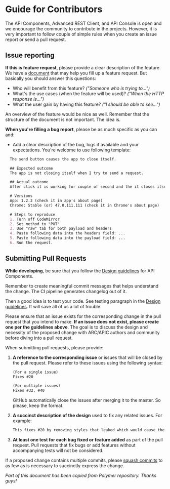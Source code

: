 # Guide for Contributors

The API Components, Advanced REST Client, and API Console is open and we encourage the community to contribute in the projects. However, it is very important to follow couple of simple rules when you create an issue report or send a pull request.

## Issue reporting

**If this is feature request**, please provide a clear description of the feature. We have a [document][87714bdc] that may help you fill up a feature request. But basically you should answer this questions:

-   Who will benefit from this feature? _("Someone who is trying to...")_
-   What's the use cases (when the feature will be used)? _("When the HTTP response is...")_
-   What the user gain by having this feature? _("I should be able to see...")_

An overview of the feature would be nice as well.
Remember that the structure of the document is not important. The idea is.

**When you're filling a bug report**, please be as much specific as you can and:

-   Add a clear description of the bug, logs if available and your expectations. You're welcome to use following template:
```markdown
  The send button causes the app to close itself.

  ## Expected outcome
  The app is not closing itself when I try to send a request.

  ## Actual outcome
  After click it is working for couple of second and the it closes itself.

  # Versions
  App: 1.2.3 (check it in app's about page)
  Chrome: Stable (or) 47.0.111.111 (check it in Chrome's about page)

  # Steps to reproduce
  1. Turn off CodeMirror
  2. Set method to "PUT"
  3. Use "raw" tab for both payload and headers
  4. Paste following data into the headers field: ...
  5. Paste following data into the payload field: ...
  6. Run the request.
```

## Submitting Pull Requests

**While developing**, be sure that you follow the [Design guidelines][] for API Components.

Remember to create meaningful commit messages that helps understand the change. The CI pipeline generates changelog out of it.

Then a good idea is to test your code. See testing paragraph in the [Design guidelines][]. It will save all of us a lot of trouble.

Please ensure that an issue exists for the corresponding change in the pull request that you intend to make. **If an issue does not exist, please create one per the guidelines above**. The goal is to discuss the design and necessity of the proposed change with ARC/APIC authors and community before diving into a pull request.

When submitting pull requests, please provide:

1.  **A reference to the corresponding issue** or issues that will be closed by the pull request. Please refer to these issues using the following syntax:

     ```markdown
     (For a single issue)
     Fixes #20

     (For multiple issues)
     Fixes #32, #40
     ```

     GitHub automatically close the issues after merging it to the master. So please, keep the format.

2.  **A succinct description of the design** used to fix any related issues. For example:

     ```markdown
     This fixes #20 by removing styles that leaked which would cause the page to turn pink whenever `some-component` is clicked.
     ```

3.  **At least one test for each bug fixed or feature added** as part of the pull request. Pull requests that fix bugs or add features without accompanying tests will not be considered.

If a proposed change contains multiple commits, please [squash commits](http://blog.steveklabnik.com/posts/2012-11-08-how-to-squash-commits-in-a-github-pull-request) to as few as is necessary to succinctly express the change.

_Part of this document has been copied from Polymer repository. Thanks guys!_


  [87714bdc]: https://docs.google.com/document/d/10OPWl9Hagk6Oz--VUztQBTOpm3QP2Vv__PrH3zZ7wFQ/edit?usp=sharing "Feature request file"
  [Design guidelines]: <https://github.com/advanced-rest-client/arc-dev-guide>
